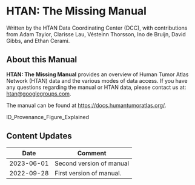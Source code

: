 # HTAN: The Missing Manual

Written by the HTAN Data Coordinating Center (DCC), with contributions from Adam Taylor, Clarisse Lau, Vésteinn Thorsson, Ino de Bruijn, David Gibbs, and Ethan Cerami.

## About this Manual

**HTAN: The Missing Manual** provides an overview of Human Tumor Atlas Network (HTAN) data and the various modes of data access. If you have any questions regarding the manual or HTAN data, please contact us at: htan@googlegroups.com.

The manual can be found at https://docs.humantumoratlas.org/.

ID_Provenance_Figure_Explained

## Content Updates

| Date       | Comment                  |
|------------|--------------------------|
| 2023-06-01 | Second version of manual |
| 2022-09-28 | First version of manual. |


